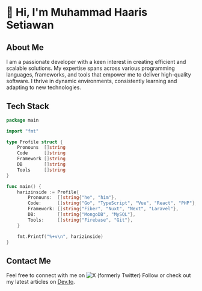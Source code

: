 # 👋 Hi, I'm Muhammad Haaris Setiawan

## About Me

I am a passionate developer with a keen interest in creating efficient and scalable solutions. My expertise spans across various programming languages, frameworks, 
and tools that empower me to deliver high-quality software. I thrive in dynamic environments, consistently learning and adapting to new technologies.

## Tech Stack

```go
package main

import "fmt"

type Profile struct {
	Pronouns  []string
	Code      []string
	Framework []string
	DB        []string
	Tools     []string
}

func main() {
	harizinside := Profile{
		Pronouns:  []string{"he", "him"},
		Code:      []string{"Go", "TypeScript", "Vue", "React", "PHP"},
		Framework: []string{"Fiber", "Nuxt", "Next", "Laravel"},
		DB:        []string{"MongoDB", "MySQL"},
		Tools:     []string{"Firebase", "Git"},
	}

	fmt.Printf("%+v\n", harizinside)
}
```

## Contact Me

Feel free to connect with me on ![X (formerly Twitter) Follow](https://x.com/harizinside) or check out my latest articles on [Dev.to](https://dev.to/harizinside).

